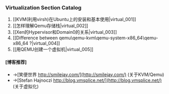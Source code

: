### Virtualization Section Catalog

1. [[KVM(利用virsh)在Ubuntu上的安装和基本使用|virtual_001]] 
1. [[怎样理解Qemu存储栈|virtual_002]]
1. [[Xen的Hypervisor和Domain0的关系|virtual_003]] 
1. [[Difference between qemu\qemu-kvm\qemu-system-x86_64\qemu-x86_64 ?|virtual_004]] 
1. [[用QEMU创建一个虚拟机|virtual_005]]



#### [博客推荐]

* ->[笑便世界 http://smilejay.com/](http://smilejay.com/) (关于KVM/Qemu)
* ->[Stefan Hajnoczi http://blog.vmsplice.net/](http://blog.vmsplice.net/) (关于虚拟化)


